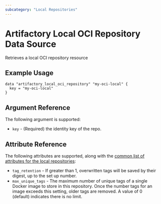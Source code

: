 ```yaml
---
subcategory: "Local Repositories"
---
```


# Artifactory Local OCI Repository Data Source

Retrieves a local OCI repository resource

## Example Usage

```hcl
data "artifactory_local_oci_repository" "my-oci-local" {
  key = "my-oci-local"
}
```

## Argument Reference

The following argument is supported:

* `key` - (Required) the identity key of the repo.

## Attribute Reference

The following attributes are supported, along with the [common list of attributes for the local repositories](local.md):

* `tag_retention` - If greater than 1, overwritten tags will be saved by their digest, up to the set up number.
* `max_unique_tags` - The maximum number of unique tags of a single Docker image to store in this repository. Once the number tags for an image exceeds this setting, older tags are removed. A value of 0 (default) indicates there is no limit.
